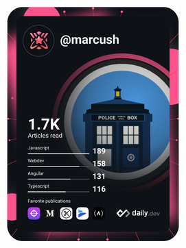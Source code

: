 <a href="https://app.daily.dev/marcusho21"><img src="https://github.com/marcusho21/marcusho21/blob/main/devcard.svg" width="400" alt="Marcus Ho's Dev Card"/></a>
